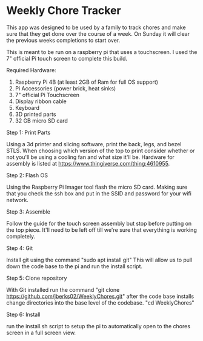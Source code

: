 # Weekly Chore Tracker
This app was designed to be used by a family to track chores and make sure that they get done over the course of a week. On Sunday it will clear the previous weeks completions to start over. 

This is meant to be run on a raspberry pi that uses a touchscreen. I used the 7" official Pi touch screen to complete this build. 

Required Hardware: 
1. Raspberry Pi 4B (at least 2GB of Ram for full OS support)
2. Pi Accessories (power brick, heat sinks)
3. 7" official Pi Touchscreen
4. Display ribbon cable
5. Keyboard
6. 3D printed parts
7. 32 GB micro SD card

Step 1: Print Parts

Using a 3d printer and slicing software, print the back, legs, and bezel STLS. 
When choosing which version of the top to print consider whether or not you'll 
be using a cooling fan and what size it'll be. Hardware for assembly is listed 
at https://www.thingiverse.com/thing:4610955. 

Step 2: Flash OS 

Using the Raspberry Pi Imager tool flash the micro SD card. Making sure that you
check the ssh box and put in the SSID and password for your wifi network. 

Step 3: Assemble

Follow the guide for the touch screen assembly but stop before putting on the top piece. 
It'll need to be left off till we're sure that everything is working completely. 

Step 4: Git

Install git using the command "sudo apt install git" This will allow us to pull down the code 
base to the pi and run the install script. 

Step 5: Clone repository

With Git installed run the command "git clone https://github.com/jberks02/WeeklyChores.git"
after the code base installs change directories into the base level of the codebase. "cd WeeklyChores"

Step 6: Install

run the install.sh script to setup the pi to automatically open to the chores screen in a
full screen view.